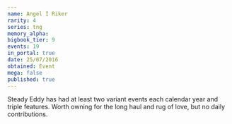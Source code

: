 ```yaml
---
name: Angel I Riker
rarity: 4
series: tng
memory_alpha:
bigbook_tier: 9
events: 19
in_portal: true
date: 25/07/2016
obtained: Event
mega: false
published: true
---
```


Steady Eddy has had at least two variant events each calendar year and triple features. Worth owning for the long haul and rug of love, but no daily contributions.
